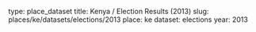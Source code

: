 type: place_dataset
title: Kenya / Election Results (2013)
slug: places/ke/datasets/elections/2013
place: ke
dataset: elections
year: 2013
